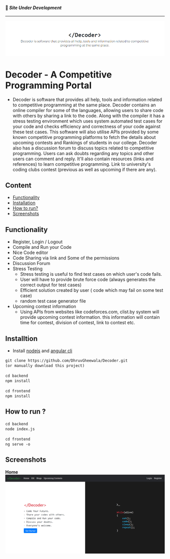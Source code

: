 #### 🔴 **_Site Under Development_**
---

<img src="./screenshots/logo.PNG" alt="Decoder"/>

# Decoder - A Competitive Programming Portal
 - Decoder is software that provides all help, tools and information related to competitive programming at the same place. Decoder contains an online compiler for some of the languages, allowing users to share code with others by sharing a link to the code. Along with the compiler it has a stress testing environment which uses system automated test cases for your code and checks efficiency and correctness of your code against these test cases. This software will also utilise APIs provided by some known competitive programming platforms to fetch the details about upcoming contests and Rankings of students in our college. Decoder also has a discussion forum to discuss topics related to competitive programming. Users can ask doubts regarding any topics and other users can comment and reply. It'll also contain resources (links and references) to learn competitive programming. Link to university's coding clubs contest (previous as well as upcoming if there are any).

## Content
- [Functionality](#functionality)
- [Installation](#installtion)
- [How to run?](#how-to-run-)
- [Screenshots](#screenshots)

## Functionality
 - Register, Login / Logout
 - Compile and Run your Code
 - Nice Code editor
 - Code Sharing via link and Some of the permissions
 - Discussion Forum
 - Stress Testing
   - Stress testing is useful to find test cases on which user's code fails.
   - User will have to provide brute force code (always generates the correct output for test cases)
   - Efficient solution created by user ( code which may fail on some test case)
   - random test case generator file
 - Upcoming contest information
   - Using APIs from websites like codeforces.com, clist.by system will provide upcoming contest information. this information will contain time for contest, division of contest, link to contest etc. 

## Installtion
- Install [nodejs](https://nodejs.org/en/) and [angular cli](https://cli.angular.io/)
```
git clone https://github.com/DhruvGheewala/Decoder.git 
(or manually download this project)

cd backend
npm install

cd frontend
npm install
```

## How to run ?
```
cd backend
node index.js
   
cd frontend
ng serve -o
```

## Screenshots

**Home**
![home page](screenshots/home.PNG)